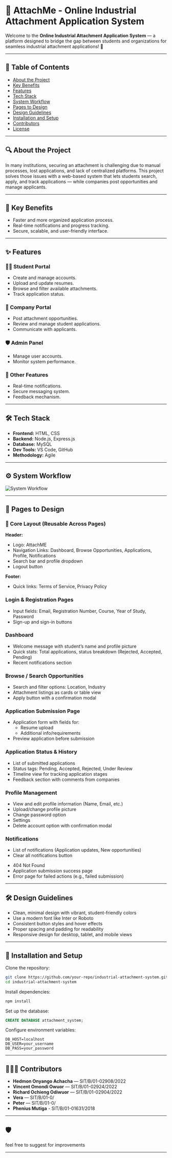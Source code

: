 # 📘 AttachMe - Online Industrial Attachment Application System

Welcome to the **Online Industrial Attachment Application System** — a platform designed to bridge the gap between students and organizations for seamless industrial attachment applications! 🚀

---

## 📌 Table of Contents

- [About the Project](#about-the-project)
- [Key Benefits](#key-benefits)
- [Features](#features)
- [Tech Stack](#tech-stack)
- [System Workflow](#system-workflow)
- [Pages to Design](#pages-to-design)
- [Design Guidelines](#design-guidelines)
- [Installation and Setup](#installation-and-setup)
- [Contributors](#contributors)
- [License](#license)

---

## 🔍 About the Project

In many institutions, securing an attachment is challenging due to manual processes, lost applications, and lack of centralized platforms. This project solves those issues with a web-based system that lets students search, apply, and track applications — while companies post opportunities and manage applicants.

---

## 🔑 Key Benefits

- Faster and more organized application process.
- Real-time notifications and progress tracking.
- Secure, scalable, and user-friendly interface.

---

## ✨ Features

### 👩‍🎓 Student Portal

- Create and manage accounts.
- Upload and update resumes.
- Browse and filter available attachments.
- Track application status.

### 🏢 Company Portal

- Post attachment opportunities.
- Review and manage student applications.
- Communicate with applicants.

### 🛡️ Admin Panel

- Manage user accounts.
- Monitor system performance.

### 🔔 Other Features

- Real-time notifications.
- Secure messaging system.
- Feedback mechanism.

---

## 🛠 Tech Stack

- **Frontend:** HTML, CSS
- **Backend:** Node.js, Express.js
- **Database:** MySQL
- **Dev Tools:** VS Code, GitHub
- **Methodology:** Agile

---

## ⚙️ System Workflow

![System Workflow](https://mermaid.ink/img/pako:eNqNUctOwzAQ_JVoz23Jo0mUHJBaKg6oiIpwgnBwYze1WtuR47SEphI_AAjBvRIXxG_xBf0ETEIQ3PBhtbOamR2tN5AITCCEVKJsblyMYm7oF6kCE66u9run94-7-_3u4bmdXRvd7mF1TlKaKyLzg7FIKa-MqNSQfavrvuYNpVjnxDjLMiFVwamiJK-MEzEda_mfXTU9KqaMqtwYZNmSJkhRoa1_gdGw0RwJliFe6nyPry1og60oWf_bodZMpFhRTHLjmBA8RcmiakM13AFmlOtdL29N22w6RRylWjRZIjUTkv2-AXSAEckQxfq0m69JDGpOGIkh1C1GchFDzLeahwolopInECpZkA5IUaRzCGdomWtUZBgpMqJI_w_7merkl0KwVqIhhBu4gdCyzZ5n267nOaYXWK7ndKCE0LV6ZuA7nu30fd_SdduB29rA7AWWbft9ux_4ruubpr39BFQrtXM)

---

## 📂 Pages to Design

### 🚀 Core Layout (Reusable Across Pages)

**Header:**
- Logo: AttachME
- Navigation Links: Dashboard, Browse Opportunities, Applications, Profile, Notifications
- Search bar and profile dropdown
- Logout button

**Footer:**
- Quick links: Terms of Service, Privacy Policy

### Login & Registration Pages
- Input fields: Email, Registration Number, Course, Year of Study, Password
- Sign-up and sign-in buttons

### Dashboard
- Welcome message with student’s name and profile picture
- Quick stats: Total applications, status breakdown (Rejected, Accepted, Pending)
- Recent notifications section

### Browse / Search Opportunities
- Search and filter options: Location, Industry
- Attachment listings as cards or table view
- Apply button with a confirmation modal

### Application Submission Page
- Application form with fields for:
  - Resume upload
  - Additional info/requirements
- Preview application before submission

### Application Status & History
- List of submitted applications
- Status tags: Pending, Accepted, Rejected, Under Review
- Timeline view for tracking application stages
- Feedback section with comments from companies

### Profile Management
- View and edit profile information (Name, Email, etc.)
- Upload/change profile picture
- Change password option
- Settings
- Delete account option with confirmation modal

### Notifications
- List of notifications (Application updates, New opportunities)
- Clear all notifications button

<!-- Error & Success Pages -->
- 404 Not Found
- Application submission success page
- Error page for failed actions (e.g., failed submission)

---

## 🛠️ Design Guidelines

- Clean, minimal design with vibrant, student-friendly colors
- Use a modern font like Inter or Roboto
- Consistent button styles and hover effects
- Proper spacing and padding for readability
- Responsive design for desktop, tablet, and mobile views

---

## 🚀 Installation and Setup

Clone the repository:
```bash
git clone https://github.com/your-repo/industrial-attachment-system.git
cd industrial-attachment-system
```

Install dependencies:
```bash
npm install
```

Set up the database:
```sql
CREATE DATABASE attachment_system;
```

Configure environment variables:
```
DB_HOST=localhost
DB_USER=your_username
DB_PASS=your_password
```

---

## 🧑‍🤝‍🧑 Contributors

- **Hedmon Onyango Achacha** — SIT/B/01-02908/2022
- **Vincent Omondi Owuor** — SIT/B/01-02924/2022
- **Richard Ochieng Odiwuor** — SIT/B/01-02904/2022
- **Vera** — SIT/B/01-0/
- **Peter** — SIT/B/01-0/
- **Phenius Mutiga** - SIT/B/01-01631/2018

---

## 🛡️ 

feel free to suggest for improvements

---


